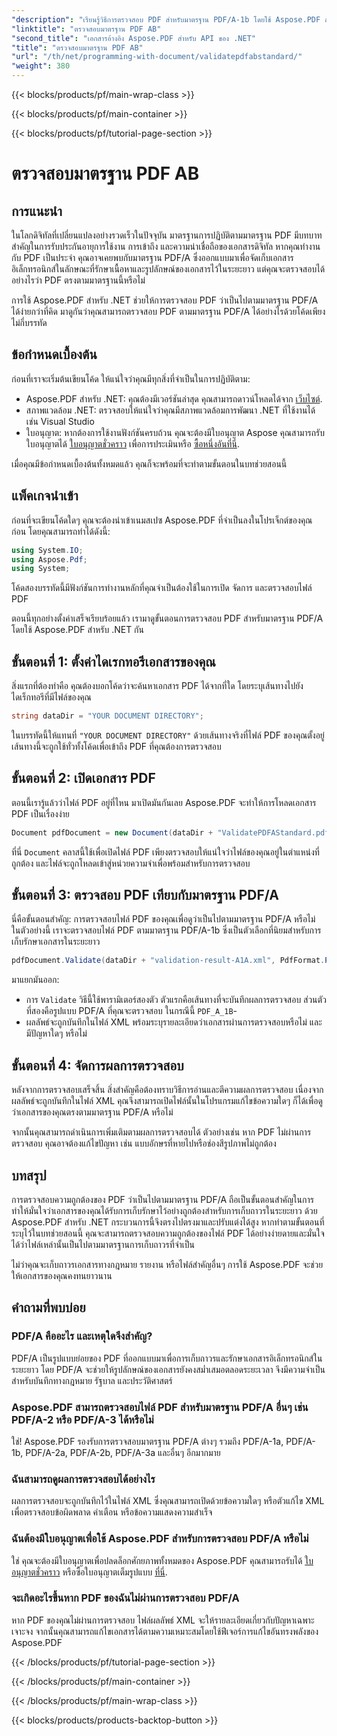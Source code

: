 ```yaml
---
"description": "เรียนรู้วิธีการตรวจสอบ PDF สำหรับมาตรฐาน PDF/A-1b โดยใช้ Aspose.PDF สำหรับ .NET ในบทช่วยสอนแบบทีละขั้นตอนนี้ รับรองว่าเป็นไปตามข้อกำหนดสำหรับการเก็บถาวรในระยะยาว"
"linktitle": "ตรวจสอบมาตรฐาน PDF AB"
"second_title": "เอกสารอ้างอิง Aspose.PDF สำหรับ API ของ .NET"
"title": "ตรวจสอบมาตรฐาน PDF AB"
"url": "/th/net/programming-with-document/validatepdfabstandard/"
"weight": 380
---
```


{{< blocks/products/pf/main-wrap-class >}}

{{< blocks/products/pf/main-container >}}

{{< blocks/products/pf/tutorial-page-section >}}

# ตรวจสอบมาตรฐาน PDF AB

## การแนะนำ

ในโลกดิจิทัลที่เปลี่ยนแปลงอย่างรวดเร็วในปัจจุบัน มาตรฐานการปฏิบัติตามมาตรฐาน PDF มีบทบาทสำคัญในการรับประกันอายุการใช้งาน การเข้าถึง และความน่าเชื่อถือของเอกสารดิจิทัล หากคุณทำงานกับ PDF เป็นประจำ คุณอาจเคยพบกับมาตรฐาน PDF/A ซึ่งออกแบบมาเพื่อจัดเก็บเอกสารอิเล็กทรอนิกส์ในลักษณะที่รักษาเนื้อหาและรูปลักษณ์ของเอกสารไว้ในระยะยาว แต่คุณจะตรวจสอบได้อย่างไรว่า PDF ตรงตามมาตรฐานนี้หรือไม่

การใช้ Aspose.PDF สำหรับ .NET ช่วยให้การตรวจสอบ PDF ว่าเป็นไปตามมาตรฐาน PDF/A ได้ง่ายกว่าที่คิด มาดูกันว่าคุณสามารถตรวจสอบ PDF ตามมาตรฐาน PDF/A ได้อย่างไรด้วยโค้ดเพียงไม่กี่บรรทัด 


## ข้อกำหนดเบื้องต้น

ก่อนที่เราจะเริ่มต้นเขียนโค้ด ให้แน่ใจว่าคุณมีทุกสิ่งที่จำเป็นในการปฏิบัติตาม:

- Aspose.PDF สำหรับ .NET: คุณต้องมีเวอร์ชันล่าสุด คุณสามารถดาวน์โหลดได้จาก [เว็บไซต์](https://releases-aspose.com/pdf/net/).
- สภาพแวดล้อม .NET: ตรวจสอบให้แน่ใจว่าคุณมีสภาพแวดล้อมการพัฒนา .NET ที่ใช้งานได้ เช่น Visual Studio
- ใบอนุญาต: หากต้องการใช้งานฟังก์ชันครบถ้วน คุณจะต้องมีใบอนุญาต Aspose คุณสามารถรับใบอนุญาตได้ [ใบอนุญาตชั่วคราว](https://purchase.aspose.com/temporary-license/) เพื่อการประเมินหรือ [ซื้อหนึ่งอันที่นี่](https://purchase-aspose.com/buy).

เมื่อคุณมีข้อกำหนดเบื้องต้นทั้งหมดแล้ว คุณก็จะพร้อมที่จะทำตามขั้นตอนในบทช่วยสอนนี้

## แพ็คเกจนำเข้า

ก่อนที่จะเขียนโค้ดใดๆ คุณจะต้องนำเข้าเนมสเปซ Aspose.PDF ที่จำเป็นลงในโปรเจ็กต์ของคุณก่อน โดยคุณสามารถทำได้ดังนี้:

```csharp
using System.IO;
using Aspose.Pdf;
using System;
```

โค้ดสองบรรทัดนี้มีฟังก์ชันการทำงานหลักที่คุณจำเป็นต้องใช้ในการเปิด จัดการ และตรวจสอบไฟล์ PDF

ตอนนี้ทุกอย่างตั้งค่าเสร็จเรียบร้อยแล้ว เรามาดูขั้นตอนการตรวจสอบ PDF สำหรับมาตรฐาน PDF/A โดยใช้ Aspose.PDF สำหรับ .NET กัน

## ขั้นตอนที่ 1: ตั้งค่าไดเรกทอรีเอกสารของคุณ

สิ่งแรกที่ต้องทำคือ คุณต้องบอกโค้ดว่าจะค้นหาเอกสาร PDF ได้จากที่ใด โดยระบุเส้นทางไปยังไดเร็กทอรีที่มีไฟล์ของคุณ

```csharp
string dataDir = "YOUR DOCUMENT DIRECTORY";
```

ในบรรทัดนี้ให้แทนที่ `"YOUR DOCUMENT DIRECTORY"` ด้วยเส้นทางจริงที่ไฟล์ PDF ของคุณตั้งอยู่ เส้นทางนี้จะถูกใช้ทั่วทั้งโค้ดเพื่อเข้าถึง PDF ที่คุณต้องการตรวจสอบ

## ขั้นตอนที่ 2: เปิดเอกสาร PDF

ตอนนี้เรารู้แล้วว่าไฟล์ PDF อยู่ที่ไหน มาเปิดมันกันเลย Aspose.PDF จะทำให้การโหลดเอกสาร PDF เป็นเรื่องง่าย

```csharp
Document pdfDocument = new Document(dataDir + "ValidatePDFAStandard.pdf");
```

ที่นี่ `Document` คลาสนี้ใช้เพื่อเปิดไฟล์ PDF เพียงตรวจสอบให้แน่ใจว่าไฟล์ของคุณอยู่ในตำแหน่งที่ถูกต้อง และไฟล์จะถูกโหลดเข้าสู่หน่วยความจำเพื่อพร้อมสำหรับการตรวจสอบ

## ขั้นตอนที่ 3: ตรวจสอบ PDF เทียบกับมาตรฐาน PDF/A

นี่คือขั้นตอนสำคัญ: การตรวจสอบไฟล์ PDF ของคุณเพื่อดูว่าเป็นไปตามมาตรฐาน PDF/A หรือไม่ ในตัวอย่างนี้ เราจะตรวจสอบไฟล์ PDF ตามมาตรฐาน PDF/A-1b ซึ่งเป็นตัวเลือกที่นิยมสำหรับการเก็บรักษาเอกสารในระยะยาว

```csharp
pdfDocument.Validate(dataDir + "validation-result-A1A.xml", PdfFormat.PDF_A_1B);
```

มาแยกมันออก:
- การ `Validate` วิธีนี้ใช้พารามิเตอร์สองตัว ตัวแรกคือเส้นทางที่จะบันทึกผลการตรวจสอบ ส่วนตัวที่สองคือรูปแบบ PDF/A ที่คุณจะตรวจสอบ ในกรณีนี้ `PDF_A_1B`-
- ผลลัพธ์จะถูกบันทึกในไฟล์ XML พร้อมระบุรายละเอียดว่าเอกสารผ่านการตรวจสอบหรือไม่ และมีปัญหาใดๆ หรือไม่

## ขั้นตอนที่ 4: จัดการผลการตรวจสอบ

หลังจากการตรวจสอบเสร็จสิ้น สิ่งสำคัญคือต้องทราบวิธีการอ่านและตีความผลการตรวจสอบ เนื่องจากผลลัพธ์จะถูกบันทึกในไฟล์ XML คุณจึงสามารถเปิดไฟล์นั้นในโปรแกรมแก้ไขข้อความใดๆ ก็ได้เพื่อดูว่าเอกสารของคุณตรงตามมาตรฐาน PDF/A หรือไม่

จากนั้นคุณสามารถดำเนินการเพิ่มเติมตามผลการตรวจสอบได้ ตัวอย่างเช่น หาก PDF ไม่ผ่านการตรวจสอบ คุณอาจต้องแก้ไขปัญหา เช่น แบบอักษรที่หายไปหรือช่องสีรูปภาพไม่ถูกต้อง

## บทสรุป

การตรวจสอบความถูกต้องของ PDF ว่าเป็นไปตามมาตรฐาน PDF/A ถือเป็นขั้นตอนสำคัญในการทำให้มั่นใจว่าเอกสารของคุณได้รับการเก็บรักษาไว้อย่างถูกต้องสำหรับการเก็บถาวรในระยะยาว ด้วย Aspose.PDF สำหรับ .NET กระบวนการนี้จึงตรงไปตรงมาและปรับแต่งได้สูง หากทำตามขั้นตอนที่ระบุไว้ในบทช่วยสอนนี้ คุณจะสามารถตรวจสอบความถูกต้องของไฟล์ PDF ได้อย่างง่ายดายและมั่นใจได้ว่าไฟล์เหล่านั้นเป็นไปตามมาตรฐานการเก็บถาวรที่จำเป็น

ไม่ว่าคุณจะเก็บถาวรเอกสารทางกฎหมาย รายงาน หรือไฟล์สำคัญอื่นๆ การใช้ Aspose.PDF จะช่วยให้เอกสารของคุณคงทนยาวนาน

## คำถามที่พบบ่อย

### PDF/A คืออะไร และเหตุใดจึงสำคัญ?
PDF/A เป็นรูปแบบย่อยของ PDF ที่ออกแบบมาเพื่อการเก็บถาวรและรักษาเอกสารอิเล็กทรอนิกส์ในระยะยาว โดย PDF/A จะช่วยให้รูปลักษณ์ของเอกสารยังคงสม่ำเสมอตลอดระยะเวลา จึงมีความจำเป็นสำหรับบันทึกทางกฎหมาย รัฐบาล และประวัติศาสตร์

### Aspose.PDF สามารถตรวจสอบไฟล์ PDF สำหรับมาตรฐาน PDF/A อื่นๆ เช่น PDF/A-2 หรือ PDF/A-3 ได้หรือไม่
ใช่! Aspose.PDF รองรับการตรวจสอบมาตรฐาน PDF/A ต่างๆ รวมถึง PDF/A-1a, PDF/A-1b, PDF/A-2a, PDF/A-2b, PDF/A-3a และอื่นๆ อีกมากมาย

### ฉันสามารถดูผลการตรวจสอบได้อย่างไร
ผลการตรวจสอบจะถูกบันทึกไว้ในไฟล์ XML ซึ่งคุณสามารถเปิดด้วยข้อความใดๆ หรือตัวแก้ไข XML เพื่อตรวจสอบข้อผิดพลาด คำเตือน หรือข้อความแสดงความสำเร็จ

### ฉันต้องมีใบอนุญาตเพื่อใช้ Aspose.PDF สำหรับการตรวจสอบ PDF/A หรือไม่
ใช่ คุณจะต้องมีใบอนุญาตเพื่อปลดล็อกศักยภาพทั้งหมดของ Aspose.PDF คุณสามารถรับได้ [ใบอนุญาตชั่วคราว](https://purchase.aspose.com/temporary-license/) หรือซื้อใบอนุญาตเต็มรูปแบบ [ที่นี่](https://purchase-aspose.com/buy).

### จะเกิดอะไรขึ้นหาก PDF ของฉันไม่ผ่านการตรวจสอบ PDF/A
หาก PDF ของคุณไม่ผ่านการตรวจสอบ ไฟล์ผลลัพธ์ XML จะให้รายละเอียดเกี่ยวกับปัญหาเฉพาะเจาะจง จากนั้นคุณสามารถแก้ไขเอกสารได้ตามความเหมาะสมโดยใช้ฟีเจอร์การแก้ไขอันทรงพลังของ Aspose.PDF

{{< /blocks/products/pf/tutorial-page-section >}}

{{< /blocks/products/pf/main-container >}}

{{< /blocks/products/pf/main-wrap-class >}}

{{< blocks/products/products-backtop-button >}}